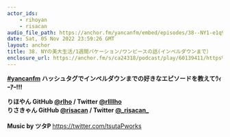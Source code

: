 ```yaml
---
actor_ids:
    - rihoyan
    - risacan
audio_file_path: https://anchor.fm/yancanfm/embed/episodes/38--NY1-e1q9qej
date: Sat, 05 Nov 2022 23:59:26 GMT
layout: anchor
title: 38. NYの美大生活/1週間バケーション/ワンピースの話(インペルダウンまで）
enclosure_url: https://anchor.fm/s/ca24318/podcast/play/60139411/https%3A%2F%2Fd3ctxlq1ktw2nl.cloudfront.net%2Fstaging%2F2022-10-5%2Fc2e8a270-4f2b-547a-4b81-7066d8ef6829.m4a
---
```

<p><a href="https://twitter.com/search?q=%23yancanfm&amp;src=typed_query&amp;f=live" target="_blank"><strong>#yancanfm</strong></a><strong> ハッシュタグでインペルダウンまでの好きなエピソードを教えてｳｨｰｱｰ!!!<br>
</strong></p>
<p><strong>りほやん GitHub </strong><a href="https://github.com/rlho/rlho" target="_blank"><strong>@rlho</strong></a><strong> / Twitter </strong><a href="https://twitter.com/rllllho" target="_blank"><strong>@rllllho</strong></a><strong><br>
りさきゃん GitHub </strong><a href="https://github.com/risacan/risacan" target="_blank"><strong>@risacan</strong></a><strong> / Twitter </strong><a href="https://twitter.com/_risacan_" target="_blank"><strong>@_risacan_</strong></a><strong><br>
<br>
Music by ツタP </strong><a href="https://twitter.com/tsutaPworks">https://twitter.com/tsutaPworks</a></p>
  